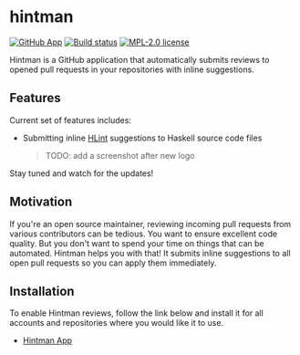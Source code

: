 # hintman

[![GitHub App](https://img.shields.io/badge/GitHub-marketplace-yellow?logo=GitHub&style=flat-square)](https://github.com/apps/hint-man)
[![Build status](https://secure.travis-ci.org/kowainik/hintman.svg)](https://travis-ci.org/kowainik/hintman)
[![MPL-2.0 license](https://img.shields.io/badge/license-MPL--2.0-blue.svg)](LICENSE)

Hintman is a GitHub application that automatically submits reviews to opened
pull requests in your repositories with inline suggestions.

## Features

Current set of features includes:

+ Submitting inline [HLint](https://github.com/ndmitchell/hlint)
  suggestions to Haskell source code files

  > TODO: add a screenshot after new logo

Stay tuned and watch for the updates!

## Motivation

If you're an open source maintainer, reviewing incoming pull requests from
various contributors can be tedious. You want to ensure excellent code quality.
But you don't want to spend your time on things that can be automated. Hintman
helps you with that! It submits inline suggestions to all open pull requests so
you can apply them immediately.

## Installation

To enable Hintman reviews, follow the link below and install it for
all accounts and repositories where you would like it to use.

* [Hintman App](https://github.com/apps/hint-man)

